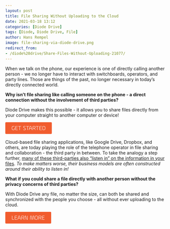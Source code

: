 ```yaml
---
layout: post
title: File Sharing Without Uploading to the Cloud
date: 2021-03-18 13:12
categories: [Diode Drive]
tags: [Diode, Diode Drive, File]
author: Hans Rempel
image: file-sharing-via-diode-drive.png
redirect_from:
- /diode%20drive/Share-Files-Without-Uploading-21077/
---
```


When we talk on the phone, our experience is one of directly calling another person - we no longer have to interact with switchboards, operators, and party lines. Those are things of the past, no longer necessary in today’s directly connected world.

**Why isn’t file sharing like calling someone on the phone - a direct connection without the involvement of third parties?**

Diode Drive makes this possible - it allows you to share files directly from your computer straight to another computer or device!

[![Get Started](../assets/img/blog/button-getstarted-145px.png)](/download/)
 
Cloud-based file sharing applications, like Google Drive, Dropbox, and others, are today playing the role of the telephone operator in file sharing and collaboration - the third party in between.  To take the analogy a step further, [many of these third-parties also “listen in” on the information in your files](https://www.pcmag.com/news/what-does-big-tech-know-about-you-basically-everything).  _To make matters worse, their business models are often constructed around their ability to listen in!_
 
**What if you could share a file directly with another person without the privacy concerns of third parties?**
 
With Diode Drive any file, no matter the size, can both be shared and synchronized with the people you choose - all without ever uploading to the cloud.

[![Learn More](../assets/img/blog/button-learn-more-145px.png)](/solutions/app/)

